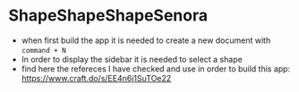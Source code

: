 # ShapeShapeShapeSenora

* when first build the app it is needed to create a new document with `command + N`
* In order to display the sidebar it is needed to select a shape
* find here the refereces I have checked and use in order to build this app: https://www.craft.do/s/EE4n6j1SuTOe22
